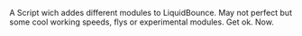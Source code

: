 A Script wich addes different modules to LiquidBounce. May not perfect but some cool working speeds, flys or experimental modules. Get ok. Now.
